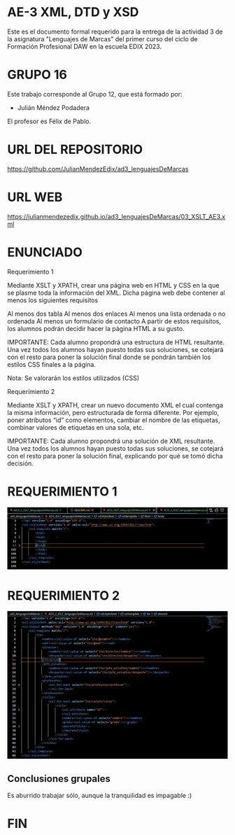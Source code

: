 
# AE-3 XML, DTD y XSD

Este es el documento formal requerido para la entrega de la actividad 3 de la asignatura "Lenguajes de Marcas" del primer curso del ciclo de Formación Profesional DAW en la escuela EDIX 2023.

# GRUPO 16

Este trabajo corresponde al Grupo 12, que está formado por:

 - Julián Méndez Podadera

El profesor  es Félix de Pablo.

# URL DEL REPOSITORIO
https://github.com/JulianMendezEdix/ad3_lenguajesDeMarcas

# URL WEB

https://julianmendezedix.github.io/ad3_lenguajesDeMarcas/03_XSLT_AE3.xml

# ENUNCIADO

Requerimiento 1

Mediante XSLT y XPATH, crear una página web en HTML y CSS en la que se plasme toda la información del XML. Dicha página web debe contener al menos los siguientes requisitos

Al menos dos tabla
Al menos dos enlaces
Al menos una lista ordenada o no ordenada
Al menos un formulario de contacto
A partir de estos requisitos, los alumnos podrán decidir hacer la página HTML a su gusto.

IMPORTANTE: Cada alumno propondrá una estructura de HTML resultante. Una vez todos los alumnos hayan puesto todas sus soluciones, se cotejará con el resto para poner la solución final donde se pondrán también los estilos CSS finales a la página.

Nota: Se valorarán los estilos utilizados (CSS)

Requerimiento 2

Mediante XSLT y XPATH, crear un nuevo documento XML el cual contenga la misma información, pero estructurada de forma diferente. Por ejemplo, poner atributos “id” como elementos, cambiar el nombre de las etiquetas, combinar valores de etiquetas en una sola, etc.

IMPORTANTE: Cada alumno propondrá una solución de XML resultante. Una vez todos los alumnos hayan puesto todas sus soluciones, se cotejará con el resto para poner la solución final, explicando por qué se tomó dicha decisión.

# REQUERIMIENTO 1

![Presentación1_page-0001](img/1.jpg)


# REQUERIMIENTO 2

![Presentación1_page-0001](img/2.jpg)

## Conclusiones grupales

Es aburrido trabajar sólo, aunque la tranquilidad es impagable :)

# FIN

